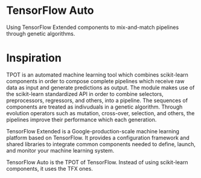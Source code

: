 # TensorFlow Auto
Using TensorFlow Extended components to mix-and-match pipelines through genetic algorithms.
# Inspiration
TPOT is an automated machine learning tool which combines scikit-learn components in order to compose complete pipelines which receive raw data as input and generate predictions as output. The module makes use of the scikit-learn standardized API in order to combine selectors, preprocessors, regressors, and others, into a pipeline. The sequences of components are treated as indivuduals in a genetic algorithm. Through evolution operators such as mutation, cross-over, selection, and others, the pipelines improve their performance which each generation.

TensorFlow Extended is a Google-production-scale machine learning platform based on TensorFlow. It provides a configuration framework and shared libraries to integrate common components needed to define, launch, and monitor your machine learning system.

TensorFlow Auto is the TPOT of TensorFlow. Instead of using scikit-learn components, it uses the TFX ones.
